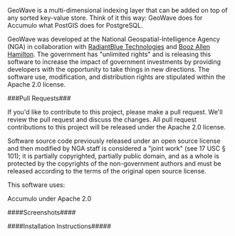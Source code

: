 GeoWave is a multi-dimensional indexing layer that can be added on top of any sorted key-value store.  Think of it this way: GeoWave does for Accumulo what PostGIS does for PostgreSQL.  


GeoWave was developed at the National Geospatial-Intelligence Agency (NGA) in collaboration with [RadiantBlue Technologies](http://www.radiantblue.com/) and [Booz Allen Hamilton](http://www.boozallen.com/).  The government has "unlimited rights" and is releasing this software to increase the impact of government investments by providing developers with the opportunity to take things in new directions. The software use, modification, and distribution rights are stipulated within the Apache 2.0 license.  


###Pull Requests###

If you'd like to contribute to this project, please make a pull request. We'll review the pull request and discuss the changes. All pull request contributions to this project will be released under the Apache 2.0 license.  

Software source code previously released under an open source license and then modified by NGA staff is considered a "joint work" (see 17 USC § 101); it is partially copyrighted, partially public domain, and as a whole is protected by the copyrights of the non-government authors and must be released according to the terms of the original open source license.

This software uses:

Accumulo under Apache 2.0

####Screenshots####

####Installation Instructions#####
